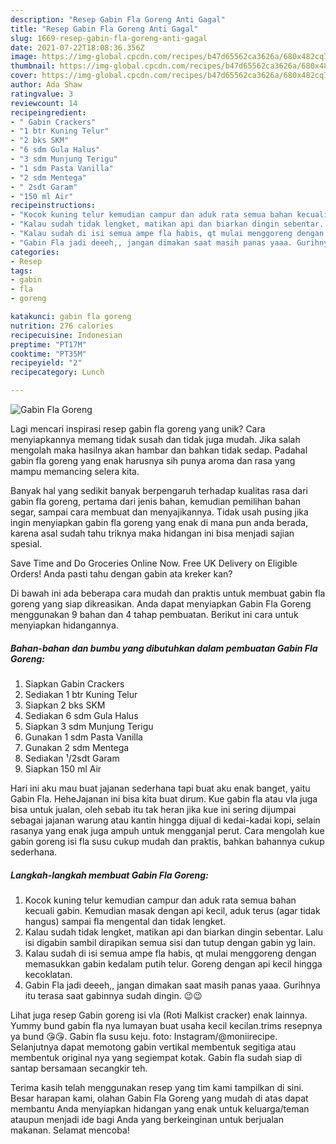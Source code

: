 ```yaml
---
description: "Resep Gabin Fla Goreng Anti Gagal"
title: "Resep Gabin Fla Goreng Anti Gagal"
slug: 1669-resep-gabin-fla-goreng-anti-gagal
date: 2021-07-22T18:08:36.356Z
image: https://img-global.cpcdn.com/recipes/b47d65562ca3626a/680x482cq70/gabin-fla-goreng-foto-resep-utama.jpg
thumbnail: https://img-global.cpcdn.com/recipes/b47d65562ca3626a/680x482cq70/gabin-fla-goreng-foto-resep-utama.jpg
cover: https://img-global.cpcdn.com/recipes/b47d65562ca3626a/680x482cq70/gabin-fla-goreng-foto-resep-utama.jpg
author: Ada Shaw
ratingvalue: 3
reviewcount: 14
recipeingredient:
- " Gabin Crackers"
- "1 btr Kuning Telur"
- "2 bks SKM"
- "6 sdm Gula Halus"
- "3 sdm Munjung Terigu"
- "1 sdm Pasta Vanilla"
- "2 sdm Mentega"
- " 2sdt Garam"
- "150 ml Air"
recipeinstructions:
- "Kocok kuning telur kemudian campur dan aduk rata semua bahan kecuali gabin. Kemudian masak dengan api kecil, aduk terus (agar tidak hangus) sampai fla mengental dan tidak lengket."
- "Kalau sudah tidak lengket, matikan api dan biarkan dingin sebentar. Lalu isi digabin sambil dirapikan semua sisi dan tutup dengan gabin yg lain."
- "Kalau sudah di isi semua ampe fla habis, qt mulai menggoreng dengan memasukkan gabin kedalam putih telur. Goreng dengan api kecil hingga kecoklatan."
- "Gabin Fla jadi deeeh,, jangan dimakan saat masih panas yaaa. Gurihnya itu terasa saat gabinnya sudah dingin. 😉😉"
categories:
- Resep
tags:
- gabin
- fla
- goreng

katakunci: gabin fla goreng 
nutrition: 276 calories
recipecuisine: Indonesian
preptime: "PT17M"
cooktime: "PT35M"
recipeyield: "2"
recipecategory: Lunch

---
```



![Gabin Fla Goreng](https://img-global.cpcdn.com/recipes/b47d65562ca3626a/680x482cq70/gabin-fla-goreng-foto-resep-utama.jpg)

Lagi mencari inspirasi resep gabin fla goreng yang unik? Cara menyiapkannya memang tidak susah dan tidak juga mudah. Jika salah mengolah maka hasilnya akan hambar dan bahkan tidak sedap. Padahal gabin fla goreng yang enak harusnya sih punya aroma dan rasa yang mampu memancing selera kita.

Banyak hal yang sedikit banyak berpengaruh terhadap kualitas rasa dari gabin fla goreng, pertama dari jenis bahan, kemudian pemilihan bahan segar, sampai cara membuat dan menyajikannya. Tidak usah pusing jika ingin menyiapkan gabin fla goreng yang enak di mana pun anda berada, karena asal sudah tahu triknya maka hidangan ini bisa menjadi sajian spesial.

Save Time and Do Groceries Online Now. Free UK Delivery on Eligible Orders! Anda pasti tahu dengan gabin ata kreker kan?


Di bawah ini ada beberapa cara mudah dan praktis untuk membuat gabin fla goreng yang siap dikreasikan. Anda dapat menyiapkan Gabin Fla Goreng menggunakan 9 bahan dan 4 tahap pembuatan. Berikut ini cara untuk menyiapkan hidangannya.

<!--inarticleads1-->

##### Bahan-bahan dan bumbu yang dibutuhkan dalam pembuatan Gabin Fla Goreng:

1. Siapkan  Gabin Crackers
1. Sediakan 1 btr Kuning Telur
1. Siapkan 2 bks SKM
1. Sediakan 6 sdm Gula Halus
1. Siapkan 3 sdm Munjung Terigu
1. Gunakan 1 sdm Pasta Vanilla
1. Gunakan 2 sdm Mentega
1. Sediakan  ¹/2sdt Garam
1. Siapkan 150 ml Air


Hari ini aku mau buat jajanan sederhana tapi buat aku enak banget, yaitu Gabin Fla. HeheJajanan ini bisa kita buat dirum. Kue gabin fla atau vla juga bisa untuk jualan, oleh sebab itu tak heran jika kue ini sering dijumpai sebagai jajanan warung atau kantin hingga dijual di kedai-kadai kopi, selain rasanya yang enak juga ampuh untuk mengganjal perut. Cara mengolah kue gabin goreng isi fla susu cukup mudah dan praktis, bahkan bahannya cukup sederhana. 

<!--inarticleads2-->

##### Langkah-langkah membuat Gabin Fla Goreng:

1. Kocok kuning telur kemudian campur dan aduk rata semua bahan kecuali gabin. Kemudian masak dengan api kecil, aduk terus (agar tidak hangus) sampai fla mengental dan tidak lengket.
1. Kalau sudah tidak lengket, matikan api dan biarkan dingin sebentar. Lalu isi digabin sambil dirapikan semua sisi dan tutup dengan gabin yg lain.
1. Kalau sudah di isi semua ampe fla habis, qt mulai menggoreng dengan memasukkan gabin kedalam putih telur. Goreng dengan api kecil hingga kecoklatan.
1. Gabin Fla jadi deeeh,, jangan dimakan saat masih panas yaaa. Gurihnya itu terasa saat gabinnya sudah dingin. 😉😉


Lihat juga resep Gabin goreng isi vla (Roti Malkist cracker) enak lainnya. Yummy bund gabin fla nya lumayan buat usaha kecil kecilan.trims resepnya ya bund 😘😘. Gabin fla susu keju. foto: Instagram/@moniirecipe. Selanjutnya dapat memotong gabin vertikal membentuk segitiga atau membentuk original nya yang segiempat kotak. Gabin fla sudah siap di santap bersamaan secangkir teh. 

Terima kasih telah menggunakan resep yang tim kami tampilkan di sini. Besar harapan kami, olahan Gabin Fla Goreng yang mudah di atas dapat membantu Anda menyiapkan hidangan yang enak untuk keluarga/teman ataupun menjadi ide bagi Anda yang berkeinginan untuk berjualan makanan. Selamat mencoba!
